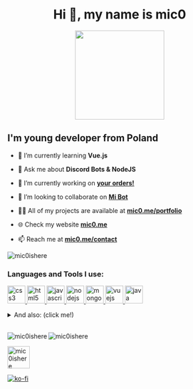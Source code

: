 <h1 align="center">Hi 👋, my name is mic0</h1>
<p align="center"><img src="https://avatars1.githubusercontent.com/u/59290502?s=460&u=cd11bb07fc766fdc0e79ca13f75881bedb68283a&v=4" width="200" height="200"/></p>
<h2> I'm young developer from Poland </h2>


- 🌱 I’m currently learning **Vue.js**

- 💬 Ask me about **Discord Bots & NodeJS**

- 🔭 I’m currently working on [**your orders!**](https://mic0.me/contact)

- 👯 I’m looking to collaborate on [**Mi Bot**](https://bot.mic0.me)

- 👨‍💻   All of my projects are available at [**mic0.me/portfolio**](https://mic0.me/portfolio)

- 🌐 Check my website [**mic0.me**](https://mic0.me)

- 📫 Reach me at [**mic0.me/contact**](https://mic0.me/contact)

<img src="https://komarev.com/ghpvc/?username=mic0ishere&label=Profile%20views&color=0e75b6&style=flat-square" alt="mic0ishere" /> 

<h3 align="left">Languages and Tools I use:</h3>
<p align="left"> 
<a href="https://www.w3schools.com/css/" target="_blank"> <img src="https://devicons.github.io/devicon/devicon.git/icons/css3/css3-original-wordmark.svg" alt="css3" width="40" height="40"/> </a>  
<a href="https://www.w3.org/html/" target="_blank"> <img src="https://devicons.github.io/devicon/devicon.git/icons/html5/html5-original-wordmark.svg" alt="html5" width="40" height="40"/> </a> 
<a href="https://developer.mozilla.org/en-US/docs/Web/JavaScript" target="_blank"> <img src="https://devicons.github.io/devicon/devicon.git/icons/javascript/javascript-original.svg" alt="javascript" width="40" height="40"/> </a> 
<a href="https://nodejs.org" target="_blank"> <img src="https://devicons.github.io/devicon/devicon.git/icons/nodejs/nodejs-original-wordmark.svg" alt="nodejs" width="40" height="40"/>  
<a href="https://www.mongodb.com/" target="_blank"> <img src="https://devicons.github.io/devicon/devicon.git/icons/mongodb/mongodb-original-wordmark.svg" alt="mongodb" width="40" height="40"/> </a> 
<a href="https://vuejs.org/" target="_blank"> <img src="https://devicons.github.io/devicon/devicon.git/icons/vuejs/vuejs-original-wordmark.svg" alt="vuejs" width="40" height="40"/> </a> 
<a href="https://www.java.com" target="_blank"> <img src="https://devicons.github.io/devicon/devicon.git/icons/java/java-original-wordmark.svg" alt="java" width="40" height="40"/> </a> 
</p><details>
  <summary>And also: (click me!)</summary>
  <p></p>
  <a href="https://www.adobe.com/products/xd.html" target="_blank"> <img src="https://cdn.worldvectorlogo.com/logos/adobe-xd.svg" alt="xd" width="40" height="40"/> </a> 
  <a href="https://postman.com" target="_blank"> <img src="https://www.vectorlogo.zone/logos/getpostman/getpostman-icon.svg" alt="postman" width="40" height="40"/> </a> <a href="https://pugjs.org" target="_blank">
  <a href="https://quasar.dev/" target="_blank"> <img src="https://cdn.quasar.dev/logo/svg/quasar-logo.svg" alt="quasar" width="40" height="40"/> </a> 
  <a href="https://expressjs.com" target="_blank"> <img src="https://devicons.github.io/devicon/devicon.git/icons/express/express-original-wordmark.svg" alt="express" width="40" height="40"/> </a> 
  </a>  <img src="https://cdn.worldvectorlogo.com/logos/pug.svg" alt="pug" width="40" height="40"/>
  <a href="https://getbootstrap.com" target="_blank"> <img src="https://devicons.github.io/devicon/devicon.git/icons/bootstrap/bootstrap-plain.svg" alt="bootstrap" width="40" height="40"/> </a> 
  <a href="https://tailwindcss.com/" target="_blank"> <img src="https://www.vectorlogo.zone/logos/tailwindcss/tailwindcss-icon.svg" alt="tailwind" width="40" height="40"/> </a>
  <a href="https://sass-lang.com" target="_blank"> <img src="https://devicons.github.io/devicon/devicon.git/icons/sass/sass-original.svg" alt="sass" width="40" height="40"/> </a> 
</details>
<br>
<p><img align="center" src="https://github-readme-stats.vercel.app/api?username=mic0ishere&show_icons=true&count_private=tru&hide=stars&theme=vue" alt="mic0ishere" /><img align="left" src="https://github-readme-stats.vercel.app/api/top-langs/?username=mic0ishere&layout=compact&hide_title=false&theme=vue" alt="mic0ishere" /></p>

<a href="https://twitter.com/mic0ishere" title="My twitter">
<img height="50px" src="https://assets.stickpng.com/images/580b57fcd9996e24bc43c53e.png" alt="mic0ishere" />
</a>

[![ko-fi](https://www.ko-fi.com/img/githubbutton_sm.svg)](https://ko-fi.com/D1D62PGYB) 
